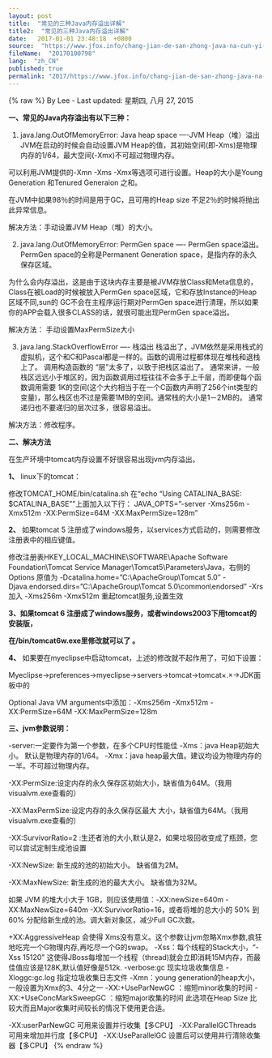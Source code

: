 ```yaml
---
layout: post
title:  "常见的三种Java内存溢出详解"
title2:  "常见的三种Java内存溢出详解"
date:   2017-01-01 23:48:18  +0800
source:  "https://www.jfox.info/chang-jian-de-san-zhong-java-na-cun-yi-chu-xiang-jie.html"
fileName:  "20170100798"
lang:  "zh_CN"
published: true
permalink: "2017/https://www.jfox.info/chang-jian-de-san-zhong-java-na-cun-yi-chu-xiang-jie.html"
---
```

{% raw %}
By Lee - Last updated: 星期四, 八月 27, 2015

 **一、常见的Java内存溢出有以下三种：**

 1. java.lang.OutOfMemoryError: Java heap space —-JVM Heap（堆）溢出
JVM在启动的时候会自动设置JVM Heap的值，其初始空间(即-Xms)是物理内存的1/64，最大空间(-Xmx)不可超过物理内存。

可以利用JVM提供的-Xmn -Xms -Xmx等选项可进行设置。Heap的大小是Young Generation 和Tenured Generaion 之和。

在JVM中如果98％的时间是用于GC，且可用的Heap size 不足2％的时候将抛出此异常信息。 

解决方法：手动设置JVM Heap（堆）的大小。  

 2. java.lang.OutOfMemoryError: PermGen space  —- PermGen space溢出。
PermGen space的全称是Permanent Generation space，是指内存的永久保存区域。

为什么会内存溢出，这是由于这块内存主要是被JVM存放Class和Meta信息的，Class在被Load的时候被放入PermGen space区域，它和存放Instance的Heap区域不同,sun的 GC不会在主程序运行期对PermGen space进行清理，所以如果你的APP会载入很多CLASS的话，就很可能出现PermGen space溢出。

解决方法： 手动设置MaxPermSize大小 

 3. java.lang.StackOverflowError   —- 栈溢出
栈溢出了，JVM依然是采用栈式的虚拟机，这个和C和Pascal都是一样的。函数的调用过程都体现在堆栈和退栈上了。
调用构造函数的 “层”太多了，以致于把栈区溢出了。
通常来讲，一般栈区远远小于堆区的，因为函数调用过程往往不会多于上千层，而即便每个函数调用需要 1K的空间(这个大约相当于在一个C函数内声明了256个int类型的变量)，那么栈区也不过是需要1MB的空间。通常栈的大小是1－2MB的。
通常递归也不要递归的层次过多，很容易溢出。 

解决方法：修改程序。

 **二、解决方法**

 在生产环境中tomcat内存设置不好很容易出现jvm内存溢出。

 **1、** linux下的tomcat： 

修改TOMCAT_HOME/bin/catalina.sh 
在“echo “Using CATALINA_BASE: $CATALINA_BASE””上面加入以下行： 
JAVA_OPTS=”-server -Xms256m -Xmx512m -XX:PermSize=64M -XX:MaxPermSize=128m”  

 **2、** 如果tomcat 5 注册成了windows服务，以services方式启动的，则需要修改注册表中的相应键值。 

修改注册表HKEY_LOCAL_MACHINE\SOFTWARE\Apache Software Foundation\Tomcat Service Manager\Tomcat5\Parameters\Java，右侧的Options
原值为
-Dcatalina.home=”C:\ApacheGroup\Tomcat 5.0″
-Djava.endorsed.dirs=”C:\ApacheGroup\Tomcat 5.0\common\endorsed”
-Xrs
加入 -Xms256m -Xmx512m 
重起tomcat服务,设置生效

 **3、如果tomcat 6 注册成了windows服务，或者windows2003下用tomcat的安装版，**

**在/bin/tomcat6w.exe里修改就可以了 。**

**4、** 如果要在myeclipse中启动tomcat，上述的修改就不起作用了，可如下设置：

Myeclipse->preferences->myeclipse->servers->tomcat->tomcat×.×->JDK面板中的

Optional Java VM arguments中添加：-Xms256m -Xmx512m -XX:PermSize=64M -XX:MaxPermSize=128m

**三、jvm参数说明：**

 -server:一定要作为第一个参数，在多个CPU时性能佳 
-Xms：java Heap初始大小。 默认是物理内存的1/64。
-Xmx：java heap最大值。建议均设为物理内存的一半。不可超过物理内存。

 -XX:PermSize:设定内存的永久保存区初始大小，缺省值为64M。（我用visualvm.exe查看的）

-XX:MaxPermSize:设定内存的永久保存区最大 大小，缺省值为64M。（我用visualvm.exe查看的）

 -XX:SurvivorRatio=2  :生还者池的大小,默认是2，如果垃圾回收变成了瓶颈，您可以尝试定制生成池设置

 -XX:NewSize: 新生成的池的初始大小。 缺省值为2M。

-XX:MaxNewSize: 新生成的池的最大大小。  缺省值为32M。

如果 JVM 的堆大小大于 1GB，则应该使用值：-XX:newSize=640m -XX:MaxNewSize=640m -XX:SurvivorRatio=16，或者将堆的总大小的 50% 到 60% 分配给新生成的池。调大新对象区，减少Full GC次数。

 +XX:AggressiveHeap 会使得 Xms没有意义。这个参数让jvm忽略Xmx参数,疯狂地吃完一个G物理内存,再吃尽一个G的swap。 
-Xss：每个线程的Stack大小，“-Xss 15120” 这使得JBoss每增加一个线程（thread)就会立即消耗15M内存，而最佳值应该是128K,默认值好像是512k. 
-verbose:gc 现实垃圾收集信息 
-Xloggc:gc.log 指定垃圾收集日志文件 
-Xmn：young generation的heap大小，一般设置为Xmx的3、4分之一 
-XX:+UseParNewGC ：缩短minor收集的时间 
-XX:+UseConcMarkSweepGC ：缩短major收集的时间 此选项在Heap Size 比较大而且Major收集时间较长的情况下使用更合适。

-XX:userParNewGC 可用来设置并行收集【多CPU】
-XX:ParallelGCThreads 可用来增加并行度【多CPU】
-XX:UseParallelGC 设置后可以使用并行清除收集器【多CPU】
{% endraw %}
